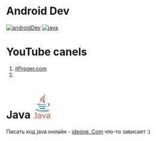 # Android Dev
[![androidDev](https://img.shields.io/badge/developer-android-blue)](https://developer.android.com/)
[![java](http://img.shields.io/badge/java-developer-green)](https://developer.oracle.com/java/)

# YouTube canels
1. [itProger.com](https://itproger.com)
2. 





# Java ![javaimeg](/image/Java2.jpeg) 

Писать код java онлайн - [ideone. Com](https://ideone.com) что-то зависает :)





